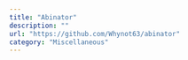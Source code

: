 ```yaml
---
title: "Abinator"
description: ""
url: "https://github.com/Whynot63/abinator"
category: "Miscellaneous"
---
```

